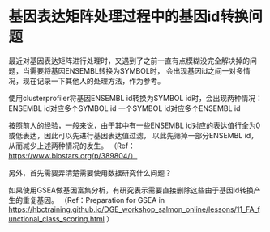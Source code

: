 # 基因表达矩阵处理过程中的基因id转换问题

最近对基因表达矩阵进行处理时，又遇到了之前一直有点模糊没完全解决掉的问题，当需要将基因ENSEMBL转换为SYMBOL时，
会出现基因id之间一对多情况，现在记录一下其他人的处理方法，作为参考。

使用clusterprofiler将基因ENSEMBL id转换为SYMBOL id时，会出现两种情况：  
ENSEMBL id对应多个SYMBOL id
一个SYMBOL id对应多个ENSEMBL id

按照前人的经验，一般来说，由于其中有一些ENSEMBL id对应的表达值行全为0或低表达，因此可以先进行基因表达值过滤，
以此先筛掉一部分ENSEMBL id，从而减少上述两种情况的发生。
（Ref：https://www.biostars.org/p/389804/）

另外，首先需要弄清楚需要使用数据研究什么问题？

如果使用GSEA做基因富集分析，有研究表示需要直接删除这些由于基因id转换产生的重复基因。
（Ref：Preparation for GSEA in https://hbctraining.github.io/DGE_workshop_salmon_online/lessons/11_FA_functional_class_scoring.html
）
